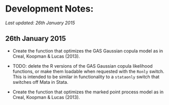 Development Notes:
=====
*Last updated: 26th January 2015*

26th January 2015
----
* Create the function that optimizes the GAS Gaussian copula model as in Creal, Koopman & Lucas (2013).
* TODO: delete the R versions of the GAS Gaussian copula likelihood functions, or make them loadable when requested with the `Ronly` switch.
This is intended to be similar in functionality to a `stataonly` switch that switches off Mata in Stata. 

* Create the function that optimizes the marked point process model as in Creal, Koopman & Lucas (2013).
